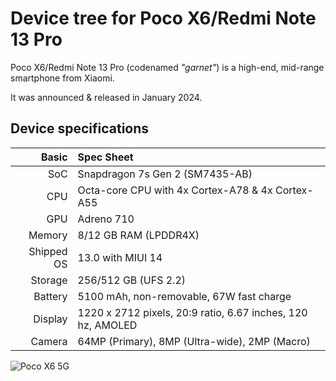 # Device tree for Poco X6/Redmi Note 13 Pro

Poco X6/Redmi Note 13 Pro (codenamed _"garnet"_) is a high-end, mid-range smartphone from Xiaomi.

It was announced & released in January 2024.

## Device specifications

|      Basic | Spec Sheet                                                        |
| ---------: | :---------------------------------------------------------------- |
|        SoC | Snapdragon 7s Gen 2 (SM7435-AB)                                   |
|        CPU | Octa-core CPU with 4x Cortex-A78 & 4x Cortex-A55                  |
|        GPU | Adreno 710                                                        |
|     Memory | 8/12 GB RAM (LPDDR4X)                                             |
| Shipped OS | 13.0 with MIUI 14                                                 |
|    Storage | 256/512 GB (UFS 2.2)                                              |
|    Battery | 5100 mAh, non-removable, 67W fast charge                          |
|    Display | 1220 x 2712 pixels, 20:9 ratio, 6.67 inches, 120 hz, AMOLED       |
|     Camera | 64MP (Primary), 8MP (Ultra-wide), 2MP (Macro)                     |

![Poco X6 5G](https://i02.appmifile.com/345_operator_sg/29/01/2024/e6617704fbe8d12eb4d5ba324716bd4f.png?f=webp)

